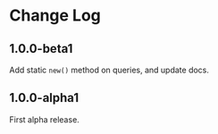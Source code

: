 # Change Log

## 1.0.0-beta1

Add static `new()` method on queries, and update docs.

## 1.0.0-alpha1

First alpha release.
